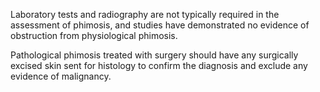 Laboratory tests and radiography are not typically required in the assessment of phimosis, and studies have demonstrated no evidence of obstruction from physiological phimosis.

Pathological phimosis treated with surgery should have any surgically excised skin sent for histology to confirm the diagnosis and exclude any evidence of malignancy.